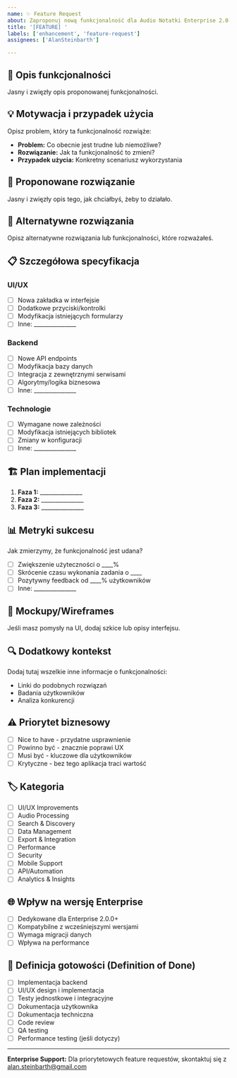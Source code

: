 ```yaml
---
name: ✨ Feature Request
about: Zaproponuj nową funkcjonalność dla Audio Notatki Enterprise 2.0.0
title: '[FEATURE] '
labels: ['enhancement', 'feature-request']
assignees: ['AlanSteinbarth']

---
```


## 🚀 Opis funkcjonalności
Jasny i zwięzły opis proponowanej funkcjonalności.

## 💡 Motywacja i przypadek użycia
Opisz problem, który ta funkcjonalność rozwiąże:
- **Problem:** Co obecnie jest trudne lub niemożliwe?
- **Rozwiązanie:** Jak ta funkcjonalność to zmieni?
- **Przypadek użycia:** Konkretny scenariusz wykorzystania

## 🎯 Proponowane rozwiązanie
Jasny i zwięzły opis tego, jak chciałbyś, żeby to działało.

## 🔄 Alternatywne rozwiązania
Opisz alternatywne rozwiązania lub funkcjonalności, które rozważałeś.

## 📋 Szczegółowa specyfikacja
### UI/UX
- [ ] Nowa zakładka w interfejsie
- [ ] Dodatkowe przyciski/kontrolki
- [ ] Modyfikacja istniejących formularzy
- [ ] Inne: _______________

### Backend
- [ ] Nowe API endpoints
- [ ] Modyfikacja bazy danych
- [ ] Integracja z zewnętrznymi serwisami
- [ ] Algorytmy/logika biznesowa
- [ ] Inne: _______________

### Technologie
- [ ] Wymagane nowe zależności
- [ ] Modyfikacja istniejących bibliotek
- [ ] Zmiany w konfiguracji
- [ ] Inne: _______________

## 🏗️ Plan implementacji
1. **Faza 1:** _______________
2. **Faza 2:** _______________
3. **Faza 3:** _______________

## 📊 Metryki sukcesu
Jak zmierzymy, że funkcjonalność jest udana?
- [ ] Zwiększenie użyteczności o ____%
- [ ] Skrócenie czasu wykonania zadania o ____
- [ ] Pozytywny feedback od ____% użytkowników
- [ ] Inne: _______________

## 🎨 Mockupy/Wireframes
Jeśli masz pomysły na UI, dodaj szkice lub opisy interfejsu.

## 🔍 Dodatkowy kontekst
Dodaj tutaj wszelkie inne informacje o funkcjonalności:
- Linki do podobnych rozwiązań
- Badania użytkowników
- Analiza konkurencji

## ⚠️ Priorytet biznesowy
- [ ] Nice to have - przydatne usprawnienie
- [ ] Powinno być - znacznie poprawi UX
- [ ] Musi być - kluczowe dla użytkowników
- [ ] Krytyczne - bez tego aplikacja traci wartość

## 🏷️ Kategoria
- [ ] UI/UX Improvements
- [ ] Audio Processing
- [ ] Search & Discovery
- [ ] Data Management
- [ ] Export & Integration
- [ ] Performance
- [ ] Security
- [ ] Mobile Support
- [ ] API/Automation
- [ ] Analytics & Insights

## 🌐 Wpływ na wersję Enterprise
- [ ] Dedykowane dla Enterprise 2.0.0+
- [ ] Kompatybilne z wcześniejszymi wersjami
- [ ] Wymaga migracji danych
- [ ] Wpływa na performance

## 📝 Definicja gotowości (Definition of Done)
- [ ] Implementacja backend
- [ ] UI/UX design i implementacja
- [ ] Testy jednostkowe i integracyjne
- [ ] Dokumentacja użytkownika
- [ ] Dokumentacja techniczna
- [ ] Code review
- [ ] QA testing
- [ ] Performance testing (jeśli dotyczy)

---
**Enterprise Support:** Dla priorytetowych feature requestów, skontaktuj się z alan.steinbarth@gmail.com
